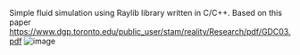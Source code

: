 Simple fluid simulation using Raylib library written in C/C++.
Based on this paper https://www.dgp.toronto.edu/public_user/stam/reality/Research/pdf/GDC03.pdf
![image](https://github.com/user-attachments/assets/02760781-882d-46ba-8ae2-be862dd0edb7)
